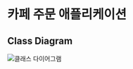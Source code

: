 # 카페 주문 애플리케이션

## Class Diagram
![클래스 다이어그램](https://github.com/hellmir/cafe-hellmir/assets/128391669/ef1f6297-291e-48f8-808c-773feae40df6)
